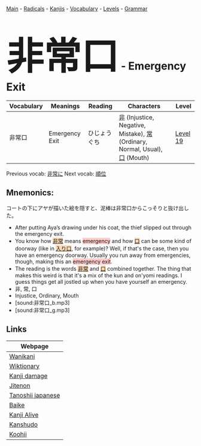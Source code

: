<style> bigfont {font-size: 100px}</style>
[Main](../README.md) -
[Radicals](../radicals.md) -
[Kanjis](../kanjis.md) -
[Vocabulary](../vocabulary.md) -
[Levels](../levels.md) -
[Grammar](../grammar.md)
# <bigfont> 非常口</bigfont> - Emergency Exit 

| Vocabulary | Meanings | Reading | Characters | Level |
| --- | --- | --- | --- | --- |
| 非常口 | Emergency Exit | ひじょうぐち |  [非](../kanjis/非.md) (Injustice, Negative, Mistake), [常](../kanjis/常.md) (Ordinary, Normal, Usual), [口](../kanjis/口.md) (Mouth) | [Level 19](../levels/wk_level19.md) |

Previous vocab: [非常に](非常に.md) Next vocab: [順位](順位.md) 

## Mnemonics:
コートの下にアヤが描いた絵を隠すと、泥棒は非常口からこっそりと抜け出した。
* After putting Aya’s drawing under his coat, the thief slipped out through the emergency exit.
* You know how <span style="background-color:#fed8b1"> [非常](https://jisho.org/search/非常)</span> means <span style="background-color:#ffcccb"> emergency</span> and how <span style="background-color:#fed8b1"> [口](https://jisho.org/search/口)</span> can be some kind of doorway (like in <span style="background-color:#fed8b1"> [入り口](https://jisho.org/search/入り口)</span>, for example)? Well, if that's the case, then you have an emergency doorway. Usually you run away from emergencies, though, making this an <span style="background-color:#ffcccb"> emergency exit</span>.
* The reading is the words <span style="background-color:#fed8b1"> [非常](https://jisho.org/search/非常)</span> and <span style="background-color:#fed8b1"> [口](https://jisho.org/search/口)</span> combined together. The thing that makes this weird is that it's a mix of the kun and on'yomi readings. I guess things get all jostled up when you have yourself an emergency.
* 非, 常, 口
* Injustice, Ordinary, Mouth
* [sound:非常口_b.mp3]
* [sound:非常口_g.mp3]


## Links 

| Webpage |
| --- |
| [Wanikani          ](https://www.wanikani.com/kanji/非常口) |
| [Wiktionary        ](https://en.wiktionary.org/wiki/非常口) |
| [Kanji damage      ](http://www.kanjidamage.com/kanji/search?utf8=✓&q=非常口) |
| [Jitenon           ](https://jitenon.com/kanji/非常口) |
| [Tanoshii japanese ](https://www.tanoshiijapanese.com/dictionary/kanji.cfm?k=非常口) |
| [Baike             ](https://baike.baidu.com/item/非常口) |
| [Kanji Alive       ](https://app.kanjialive.com/非常口) |
| [Kanshudo          ](https://www.kanshudo.com/searchmn?q=非常口) |
| [Koohii            ](https://kanji.koohii.com/study/kanji/非常口) |
